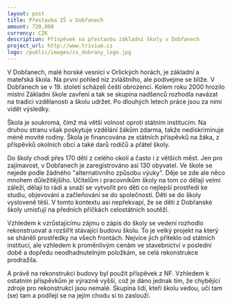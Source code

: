 ```yaml
---
layout: post
title: Přestavba ZŠ v Dobřanech
amount: 720,000
currency: CZK
description: Příspěvek na přestavbu základní školy v Dobřanech
project_url: http://www.trivium.cz
logo: /public/images/zs_dobrany_logo.jpg
---
```

V Dobřanech, malé horské vesnici v Orlických horách, je základní a mateřská škola. Na první pohled niz zvláštního, ale podívejme se blíže. V Dobřanech se v 19. století scházeli čeští obrozenci. Kolem roku 2000 hrozilo místní Základní škole zavření a tak se skupina nadšenců rozhodla navázat na tradici vzdělanosti a školu udržet. Po dlouhých letech práce jsou za nimi vidět výsledky.

Škola je soukromá, čímž má větší volnost oproti státním institucím. Na druhou stranu však poskytuje vzdělání žákům zdarma, takže nediskriminuje méně movité rodiny. Škola je financována ze státních příspěvků na žáka, z příspěvků okolních obcí a také darů rodičů a přátel školy.

Do školy chodí přes 170 dětí z celého okolí a často i z větších měst. Jen pro zajímavost, v Dobřanech je zaregistrováno asi 130 obyvatel. Ve škole se nejede podle žádného "alternativního způsobu výuky". Děje se zde ale něco mnohem důležitějšího. Učitelům i pracovníkům školy na tom co dělají velmi záleží, dělají to rádi a snaží se vytvořit pro děti co nejlepší prostředí ke studiu, objevování a začleňování se do společnosti. Děti se do školy vysloveně těší. V tomto kontextu asi nepřekvapí, že se děti z Dobřanské školy umisťují na předních příčkách celostátních soutěží.

Vzhledem k vzrůstajícímu zájmu o zápis do školy se vedení rozhodlo rekonstruovat a rozšířit stávající budovu školu. To je velký projekt na který se sháněli prostředky na všech frontách. Nejvíce jich přiteklo od státních institucí, ale vzhledem k proměnlivým cenám ve stavebnictví v poslední době a dopředu neodhadnutelným položkám, se celá rekonstrukce prodražila.

A právě na rekonstrukci budovy byl použit příspěvek z NF. Vzhledem k ostatním příspěvkům je výrazně vyšší, což je dáno jednak tím, že chybějící zdroje pro rekonstrukci jsou nemalé. Skupina lidí, kteří školu vedou, učí tam (se) tam a podílejí se na jejím chodu si to zaslouží.
